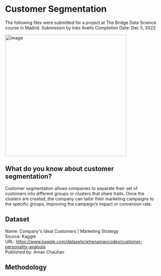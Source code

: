 # Customer Segmentation
The following files were submitted for a project at The Bridge Data Science course in Madrid.
Submission by Inés Avello
Completion Date: Dec 5, 2022

<img width="397" alt="image" src="https://user-images.githubusercontent.com/112063546/213434774-e8cdaa67-1b59-4214-872e-c5c2a5ecb5ff.png">

## What do you know about customer segmentation?
Customer segmentation allows companies to separate their set of customers into different groups or clusters that share traits. Once the clusters are created, the company can tailor their marketing campaigns to the specific groups, improving the campaign’s impact or conversion rate.

## Dataset 
Name: Company's Ideal Customers | Marketing Strategy                                                                          
Source: Kaggle                                                                  
URL: https://www.kaggle.com/datasets/whenamancodes/customer-personality-analysis                                                      
Published by: Aman Chauhan                                                                                                           

## Methodology
###                                                                                                                                      





